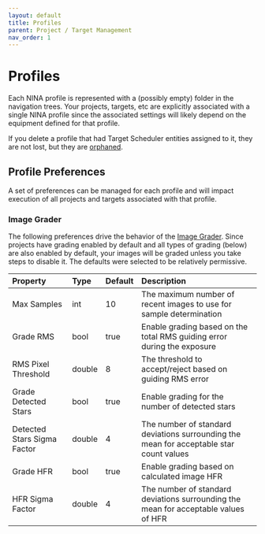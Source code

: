 ```yaml
---
layout: default
title: Profiles
parent: Project / Target Management
nav_order: 1
---
```


# Profiles
Each NINA profile is represented with a (possibly empty) folder in the navigation trees.  Your projects, targets, etc are explicitly associated with a single NINA profile since the associated settings will likely depend on the equipment defined for that profile.

If you delete a profile that had Target Scheduler entities assigned to it, they are not lost, but they are [orphaned](index.html#orphaned-items).

## Profile Preferences
A set of preferences can be managed for each profile and will impact execution of all projects and targets associated with that profile.

### Image Grader
The following preferences drive the behavior of the [Image Grader](../post-acquisition/image-grader.html).  Since projects have grading enabled by default and all types of grading (below) are also enabled by default, your images will be graded unless you take steps to disable it.  The defaults were selected to be relatively permissive.

|Property|Type|Default|Description|
|:--|:--|:--|:--|
|Max Samples|int|10|The maximum number of recent images to use for sample determination|
|Grade RMS|bool|true|Enable grading based on the total RMS guiding error during the exposure|
|RMS Pixel Threshold|double|8|The threshold to accept/reject based on guiding RMS error|
|Grade Detected Stars|bool|true|Enable grading for the number of detected stars|
|Detected Stars Sigma Factor|double|4|The number of standard deviations surrounding the mean for acceptable star count values|
|Grade HFR|bool|true|Enable grading based on calculated image HFR|
|HFR Sigma Factor|double|4|The number of standard deviations surrounding the mean for acceptable values of HFR|
